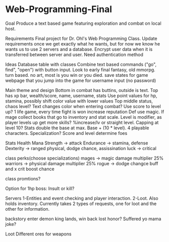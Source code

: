 # Web-Programming-Final

Goal
Produce a text based game featuring exploration and combat on local host.

Requirements
Final project for Dr. Ohl's Web Programming Class. 
Update requirements once we get exactly what he wants, but for now we know he wants us to use 2 servers and a database.
Encrypt user data when it is transferred between server and user. 
Need authentication method

Ideas
Database table with classes
Combine text based commands ("go", find", "open") with button input. Look to early final fantasy, old mmorpg. turn based.
no art, most is you win or you died.
save states for game
webpage that you jump into the game for username input (no password)

Main theme and design
Bottom in combat has buttins, outside is text. 
Top has xp bar, wealth/score, name, username, stats
Use point values for hp, stamina, possibly shift color value with lower values
Top middle status, chaos level?
Text changes color when entering combat?
Use score to level up? 1 life game, every time fight is won increase reputation
Def use magic. If mage collect books that go to inventory and stat scale. Level is modifier, as player levels up get more skills? %increase/lv or straight level. Capping at level 10? Stats double the base at max. Base + (10 * level). 4 playable characters. Specialization?
Score and level determine foes

Stats
Health
Mana
Strength -> attack
Endurance -> stamina, defense
Dexterity -> ranged physical, dodge chance, assissination
luck -> critical

class perks(choose specializations)
mages -> magic damage multiplier 25%
warriors -> physical damage multiplier 25%
rogue -> dodge changce buff and x crit boost chance

class promtions?

Option for 1hp boss: Insult or kill?


Servers
1-Entities and event checking and player interaction. 
2-Loot. Also holds inventory. Currently takes 2 types of requests, one for loot and the other for information.

backstory
enter demon king lands, win back lost honor? Suffered yo mama joke?

Loot
Different ores for weapons


